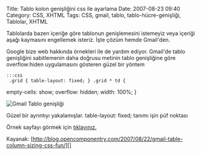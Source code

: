 Title: Tablo kolon genişliğini css ile ayarlama
Date: 2007-08-23 09:40
Category: CSS, XHTML
Tags: CSS, gmail, tablo, tablo-hücre-genişliği, Tablolar, XHTML

Tablolarda bazen içeriğe göre tablonun genişlemesini istemeyiz veya
içeriği aşağı kaymasını engellemek isteriz. İşte çözüm hemde Gmail'den.

Google bize web hakkında örnekleri ile de yardım ediyor. Gmail'de tablo
genişliğini sabitlemenin daha doğrusu metinin tablo genişliğine göre
overflow:hiden uygulamasını gösteren güzel bir yöntem

	:::css
	 .grid { table-layout: fixed; } .grid * td {
empty-cells: show; overflow: hidden; width: 100%; } 

![Gmail Tablo genişliği][]

Güzel bir ayrıntıyı yakalamışlar. table-layout: fixed; tanımı işin püf
noktası

Örnek sayfayı görmek için [tıklayınız.][]

Kayanak:
[http://blog.opencomponentry.com/2007/08/22/gmail-table-column-sizing-css-fun/][]

</p>

  [Gmail Tablo genişliği]: http://blog.opencomponentry.com/images/uploads/2007/08/gmail-column-size.png
  [tıklayınız.]: http://blog.opencomponentry.com/grid.html
  [http://blog.opencomponentry.com/2007/08/22/gmail-table-column-sizing-css-fun/]: http://blog.opencomponentry.com/2007/08/22/gmail-table-column-sizing-css-fun/
